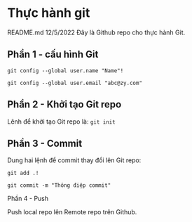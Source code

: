 # Thực hành git
README.md 12/5/2022
Đây là Github repo cho thực hành Git.

## Phần 1 - cấu hình Git

```
git config --global user.name "Name"!

git config --global user.email "abc@zy.com"
```

## Phần 2 - Khởi tạo Git repo

Lênh để khởi tạo Git repo là: `git init`

## Phần 3 - Commit

Dung hai lệnh để commit thay đổi lên Git repo:
```
git add .!

git commit -m "Thông điệp commit"
```
Phần 4 - Push

Push local repo lên Remote repo trên Github.


